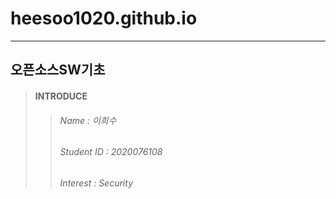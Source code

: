 # heesoo1020.github.io
-------------------------------
## 오픈소스SW기초
>#### INTRODUCE
> >###### Name : 이희수
> >###### Student ID : 2020076108
> >###### Interest : Security
